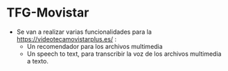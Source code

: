 
# TFG-Movistar

 - Se van a realizar varias funcionalidades para la https://videotecamovistarplus.es/ :
     - Un recomendador para los archivos multimedia
     - Un speech to text, para transcribir la voz de
       los archivos multimedia a texto.
